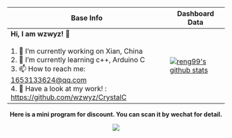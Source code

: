 |Base Info|Dashboard Data|
|----------------------------------------------------------------------|----------------------------------------------------------------------|
| __Hi, I am wzwyz! 👋__<br/><br/>1. 🔭 I’m currently working on Xian, China<br/>2. 🌱 I’m currently learning c++, Arduino C<br/>3. 📫 How to reach me: 1653133624@qq.com<br/>4. 💬 Have a look at my work! : https://github.com/wzwyz/CrystalC | [![reng99's github stats](https://github-readme-stats.vercel.app/api?username=reng99&show_icons=true&theme=dracula)](https://github.com/anuraghazra/github-readme-stats) |


<div align=center><b>Here is a mini program for discount. You can scan it by wechat for detail.</b></div>

<p align="center">
  <img src="./qr.jpg" />
</p>

